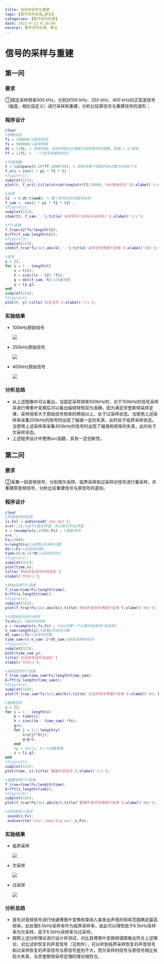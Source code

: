 ```yaml
---
title: 信号的采样与重建
tags: [数字信号处理,算法]
categories: [数字信号处理]
date: 2022-9-22 0:20:00
excerpt: 数字信号处理、算法
---
```

#  **信号的采样与重建** 

## 第一问   

### 要求

 ①固定采样频率500 kHz，分别对100 kHz、250 kHz、400 kHz的正弦波信号（幅度，相位自定义）进行采样和重建，分析比较原信号与重建信号的波形；        

### 程序设计

```matlab
clear
%参数设定
f1 = 100000;%信号频率
fs = 500000;%采样频率
dt = 1/fs; % 采样间隔，采样间隔可以理解为采样信号的周期，周期 = 1/频率
Tf = 1/f1; %  一个信号周期的时间

%可得参数
t = linspace(0,20*Tf,1000*20); % 原信号每个周期内的点数为1000个点
f_ori = cos(2 * pi * f1 * t) ;
%figure(1);
subplot(221);
plot(t, f_ori);title(strcat(num2str(f1/1000),'kHz原始信号'));xlabel('t/s');

%采样
t2  = 0:dt:t(end); % 整个信号时间范围内采样
f_sam =  cos(2 * pi * f1 * t2) ;
%figure(2);
subplot(222);
stem(t2, f_sam,'.');title('采样信号(500kHz采样率)');xlabel('t/s');

%fft变换
f_true=t2*fs/length(t2);
k=fft(f_sam,length(t2));
%figure(3);
subplot(223);
stem(f_true*fs/1e3,abs(k),'.');title('采样信号傅里叶变换');xlabel('kHz');

%恢复
y = [];
for i = 1 : length(t)
    x = t(i);
    h = sinc((x - t2).*fs);
    g = dot(f_sam, h);%向量相乘
    y = [y,g];
end
subplot(224);
%figure(4);
plot(t, y);title('恢复信号');xlabel('t/s');
```

### 实验结果

* 100kHz原始信号

  ![ ](https://cdn.jsdelivr.net/gh/chuiyugin/imgbed/100k_1.png)

* 250kHz原始信号

  ![ ](https://cdn.jsdelivr.net/gh/chuiyugin/imgbed/250k_1.png)

* 400kHz原始信号

  ![ ](https://cdn.jsdelivr.net/gh/chuiyugin/imgbed/400k_1.png)

### 分析总结

* 从上述图像中可以看出，当固定采样频率500kHz时，对于100kHz的信号采样并进行傅里叶变换后可以看出幅频特性较为准确，因为满足奈奎斯特采样定律，采样频率大于原始信号频率的两倍以上，处于过采样状态。当使用上述采样率采集250kHz的信号时出现了幅值一定的失真，此时处于临界采样状态。当使用上述采样率采集400kHz的信号时出现了幅值和频率的失真，此时处于欠采样状态。
* 上述程序设计中使用`dot`函数，具有一定创新性。

## 第二问   

### 要求

 ②采集一段音频信号，分别用欠采样、临界采样和过采样对信号进行重采样，并重建原音频信号，分析比较重建信号与原信号的差别。 

### 程序设计

```matlab
clear
%声音信号的采样
[x,Fs] = audioread('oba.mp3');
x=x(:,1);%由于x是双声道，所以取它的左声道
x = resample(x,13000,Fs) ; %重新采样
x=x.';
Fs=13000;
n=length(x);%获取x的采样点数
dt=1/Fs;%求采样间隔
time=(0:n-1)*dt;%采样时间点
%figure(1);
subplot(321);
plot(time,x);
title('原始声音信号时域波形')
xlabel('时间/s');

%原始信号fft变换
f_true=time*Fs/length(time);
k=fft(x,length(time));
%figure(2);
subplot(322);
plot(f_true*Fs/1e3,abs(k));title('原始声音信号傅里叶变换');xlabel('kHz');

%对原始信号进行采样
fs=Fs/2; %新的采样率
y = resample(x,fs,Fs) ; %从x中第一个元素开始采样(奇采样)
n_sam=length(y);%获取y的采样点数
dt_sam=1/fs;%求采样间隔
time_sam=(0:n_sam-1)*dt_sam;%新的采样时间点
%figure(3);
subplot(323);
plot(time_sam,y);
title('过采样信号时域波形')
xlabel('时间/s');

%采样信号fft变换
f_true_sam=time_sam*Fs/length(time_sam);
k=fft(y,length(time_sam));
%figure(4);
subplot(324);
plot(f_true_sam*fs/1e3,abs(k));title('过采样信号傅里叶变换');xlabel('kHz');

%重建信号
z = [];
for i = 1 : length(x)
    m = time(i);
    h = sinc((m - time_sam).*fs);
    g=0;
    for j = 1:1:length(y)
        s=y(j)*h(j);
        g=g+s;
    end
    %g = dot(y, h);%向量相乘
    z = [z,g];
end
%figure(5);
subplot(325);
plot(time, z);title('重建声音信号');xlabel('t/s');

%重建信号fft变换
f_true=time*Fs/length(time);
k=fft(z,length(time));
%figure(6);
subplot(326);
plot(f_true*Fs/1e3,abs(k));title('重建声音信号傅里叶变换');xlabel('kHz');

%试听和写入信号
 sound(z,Fs);
 audiowrite('over_sampling.wav',z,Fs);
```

### 实验结果

* 临界采样

  ![ ](https://cdn.jsdelivr.net/gh/chuiyugin/imgbed/critical_sampling.png)

* 欠采样

  ![ ](https://cdn.jsdelivr.net/gh/chuiyugin/imgbed/under_sampling.png)

* 过采样

  ![ ](https://cdn.jsdelivr.net/gh/chuiyugin/imgbed/over_sampling.png)

### 分析总结

* 首先对音频信号进行快速傅里叶变换和查阅人类发出声音的频率范围确定最高频率，此处取6.5kHz采样率作为临界采样率，由此可以得知低于6.5kHz采样率为欠采样，高于6.5kHz采样率为过采样。
* 按照上述分析理论进行设计并测试，对比其傅里叶变换频谱图看出符合上述理论，对比试听恢复的声音信号（见附件），可以听到临界采样恢复的声音信号和过采样恢复的声音信号与原信号差别不大，而欠采样的信号与原信号相比有较大失真，与奈奎斯特采样定理的理论相符合。